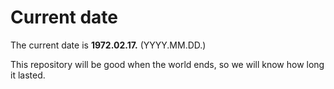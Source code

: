 # Current date

The current date is **1972.02.17.** (YYYY.MM.DD.)

This repository will be good when the world ends, so we will know how long it lasted.